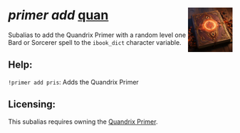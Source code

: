 <h1><i>primer add</i> <u>quan</u><img align="right" src="../../../../Images/quan.png" width="100px"></h1>

Subalias to add the Quandrix Primer with a random level one Bard or Sorcerer spell to the `ibook_dict` character variable.

## Help:
`!primer add pris`: Adds the Quandrix Primer

## Licensing:
This subalias requires owning the [Quandrix Primer](https://www.dndbeyond.com/magic-items/4239822-quandrix-primer).